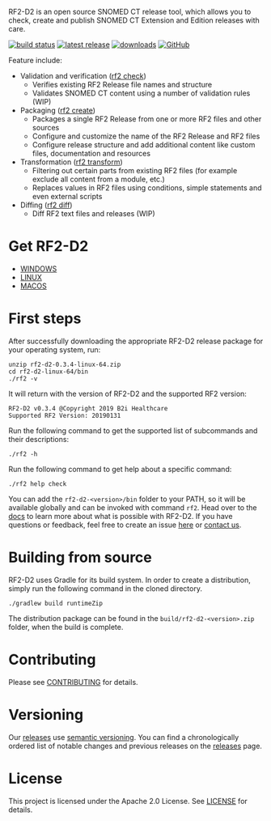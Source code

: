 RF2-D2 is an open source SNOMED CT release tool, which allows you to check, create and publish SNOMED CT Extension and Edition releases with care.

[![build status](https://img.shields.io/travis/b2ihealthcare/rf2-d2/master.svg?style=flat-square)](https://travis-ci.org/b2ihealthcare/rf2-d2)
[![latest release](https://img.shields.io/github/tag/b2ihealthcare/rf2-d2.svg?style=flat-square)](https://github.com/b2ihealthcare/rf2-d2/releases/tag/v0.3.4)
[![downloads](https://img.shields.io/github/downloads/b2ihealthcare/rf2-d2/total.svg?style=flat-square)](https://github.com/b2ihealthcare/rf2-d2/releases/)
[![GitHub](https://img.shields.io/github/license/b2ihealthcare/rf2-d2.svg?style=flat-square)](https://github.com/b2ihealthcare/rf2-d2/blob/master/LICENSE)

Feature include:
* Validation and verification ([rf2 check](docs/check.md))
	* Verifies existing RF2 Release file names and structure
    * Validates SNOMED CT content using a number of validation rules (WIP)
* Packaging ([rf2 create](docs/create.md))
    * Packages a single RF2 Release from one or more RF2 files and other sources 
    * Configure and customize the name of the RF2 Release and RF2 files
    * Configure release structure and add additional content like custom files, documentation and resources
* Transformation ([rf2 transform](docs/transform.md))
    * Filtering out certain parts from existing RF2 files (for example exclude all content from a module, etc.)
    * Replaces values in RF2 files using conditions, simple statements and even external scripts 
* Diffing ([rf2 diff](docs/diff.md))
    * Diff RF2 text files and releases (WIP)

# Get RF2-D2

* [WINDOWS](https://github.com/b2ihealthcare/rf2-d2/releases/download/v0.3.4/rf2-d2-0.3.4-win-x64.zip)
* [LINUX](https://github.com/b2ihealthcare/rf2-d2/releases/download/v0.3.4/rf2-d2-0.3.4-linux-x64.zip)
* [MACOS](https://github.com/b2ihealthcare/rf2-d2/releases/download/v0.3.4/rf2-d2-0.3.4-osx-x64.zip)

# First steps

After successfully downloading the appropriate RF2-D2 release package for your operating system, run:

    unzip rf2-d2-0.3.4-linux-64.zip
    cd rf2-d2-linux-64/bin
    ./rf2 -v

It will return with the version of RF2-D2 and the supported RF2 version:

    RF2-D2 v0.3.4 @Copyright 2019 B2i Healthcare
    Supported RF2 Version: 20190131

Run the following command to get the supported list of subcommands and their descriptions:

    ./rf2 -h

Run the following command to get help about a specific command:

    ./rf2 help check

You can add the `rf2-d2-<version>/bin` folder to your PATH, so it will be available globally and can be invoked with command `rf2`.
Head over to the [docs](https://docs.b2i.sg/rf2-d2) to learn more about what is possible with RF2-D2.
If you have questions or feedback, feel free to create an issue [here](https://github.com/b2ihealthcare/rf2-d2/issues/new) or [contact us](mailto:info@b2i.sg).

# Building from source

RF2-D2 uses Gradle for its build system. In order to create a distribution, simply run the following command in the cloned directory. 

    ./gradlew build runtimeZip

The distribution package can be found in the `build/rf2-d2-<version>.zip` folder, when the build is complete.

# Contributing

Please see [CONTRIBUTING](CONTRIBUTING.md) for details.

# Versioning

Our [releases](https://github.com/b2ihealthcare/rf2-d2/releases) use [semantic versioning](http://semver.org). You can find a chronologically ordered list of notable changes and previous releases on the [releases](https://github.com/b2ihealthcare/rf2-d2/releases) page.

# License

This project is licensed under the Apache 2.0 License. See [LICENSE](LICENSE) for details.